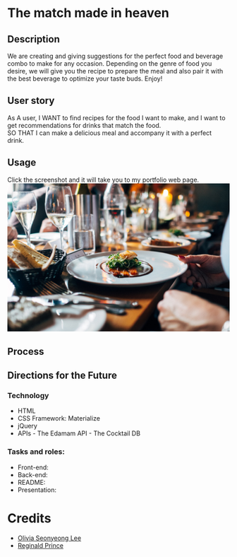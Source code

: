 # The match made in heaven
## Description
We are creating and giving suggestions for the perfect food and beverage combo to make for any occasion. Depending on the genre of food you desire, we will give you the recipe to prepare the meal and also pair it with the best beverage to optimize your taste buds. Enjoy!

## User story
As A user, I WANT to find recipes for the food I want to make, and I want to get recommendations for drinks that match the food. <br />
SO THAT I can make a delicious meal and accompany it with a perfect drink. <br />

## Usage
Click the screenshot and it will take you to my portfolio web page. 
[![match-made-in-heaven-screenshot](assets/images/hero.jpg)]()

## Process
## Directions for the Future

### Technology
- HTML
- CSS Framework: Materialize
- jQuery
- APIs
       - The Edamam API
       - The Cocktail DB

### Tasks and roles: 
- Front-end:<br /> 
- Back-end:<br /> 
- README:<br /> 
- Presentation:<br /> 

# Credits
- [Olivia Seonyeong Lee](https://github.com/oliviasylee)
- [Reginald Prince](https://github.com/Reggiejr44)
